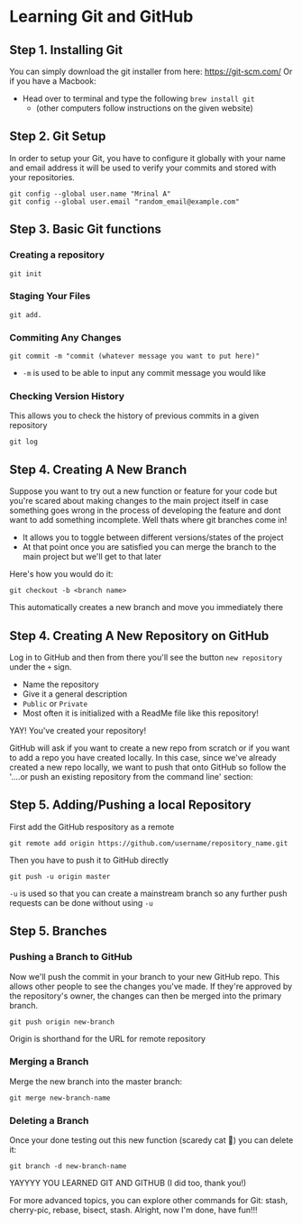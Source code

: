 # Learning Git and GitHub
## Step 1. Installing Git
You can simply download the git installer from here: https://git-scm.com/
Or if you have a Macbook:
* Head over to terminal and type the following `brew install git`
    * (other computers follow instructions on the given website)

## Step 2. Git Setup
In order to setup your Git, you have to configure it globally with your name and email address it will be used to verify your commits and stored with your repositories.

```
git config --global user.name "Mrinal A"
git config --global user.email "random_email@example.com"
```
## Step 3. Basic Git functions
### Creating a repository
```
git init
```
### Staging Your Files
```
git add.
```
### Commiting Any Changes
```
git commit -m "commit (whatever message you want to put here)"
```
* `-m` is used to be able to input any commit message you would like

### Checking Version History
This allows you to check the history of previous commits in a given repository
```
git log
```
## Step 4. Creating A New Branch
Suppose you want to try out a new function or feature for your code but you're scared about making changes to the main project itself in case something goes wrong in the process of developing the feature and dont want to add something incomplete. Well thats where git branches come in!
* It allows you to toggle between different versions/states of the project
* At that point once you are satisfied you can merge the branch to the main project but we'll get to that later

Here's how you would do it:
```
git checkout -b <branch name>
```
This automatically creates a new branch and move you immediately there 

## Step 4. Creating A New Repository on GitHub
Log in to GitHub and then from there you'll see the button `new repository` under the `+` sign. 
* Name the repository
* Give it a general description
* `Public` or `Private`
* Most often it is initialized with a ReadMe file like this repository!

YAY! You've created your repository!

GitHub will ask if you want to create a new repo from scratch or if you want to add a repo you have created locally. In this case, since we've already created a new repo locally, we want to push that onto GitHub so follow the '....or push an existing repository from the command line' section: 

## Step 5. Adding/Pushing a local Repository
First add the GitHub respository as a remote 
```
git remote add origin https://github.com/username/repository_name.git
```
Then you have to push it to GitHub directly
```
git push -u origin master
```
`-u` is used so that you can create a mainstream branch so any further push requests can be done without using `-u`

## Step 5. Branches 

### Pushing a Branch to GitHub
Now we'll push the commit in your branch to your new GitHub repo. This allows other people to see the changes you've made. If they're approved by the repository's owner, the changes can then be merged into the primary branch.
```
git push origin new-branch
```
Origin is shorthand for the URL for remote repository

### Merging a Branch 

Merge the new branch into the master branch:
```
git merge new-branch-name
```
### Deleting a Branch 
Once your done testing out this new function (scaredy cat 🥲) you can delete it:

```
git branch -d new-branch-name
```

YAYYYY YOU LEARNED GIT AND GITHUB (I did too, thank you!)

For more advanced topics, you can explore other commands for Git: stash, cherry-pic, rebase, bisect, stash. Alright, now I'm done, have fun!!! 












